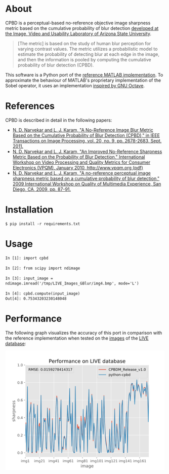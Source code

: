 # About
CPBD is a perceptual-based no-reference objective image sharpness metric based on the cumulative probability of blur detection [developed at the Image, Video and Usability Laboratory of Arizona State University](https://ivulab.asu.edu/Quality/CPBD).

> [The metric] is based on the study of human blur perception for varying contrast values.
> The metric utilizes a probabilistic model to estimate the probability of detecting blur at each edge in the image,
> and then the information is pooled by computing the cumulative probability of blur detection (CPBD).

This software is a Python port of the [reference MATLAB implementation](lina.faculty.asu.edu/Software/CPBDM/CPBDM_Release_v1.0.zip).
To approximate the behaviour of MATLAB's proprietary implementation of the Sobel operator, it uses an implementation [inspired by GNU Octave](https://sourceforge.net/p/octave/image/ci/default/tree/inst/edge.m#l196).

# References

CPBD is described in detail in the following papers:
 - [N. D. Narvekar and L. J. Karam, "A No-Reference Image Blur Metric Based on the Cumulative Probability of Blur Detection (CPBD)," in IEEE Transactions on Image Processing, vol. 20, no. 9, pp. 2678-2683, Sept. 2011.
](http://ieeexplore.ieee.org/abstract/document/5739529/)
 - [N. D. Narvekar and L. J. Karam, "An Improved No-Reference Sharpness Metric Based on the Probability of Blur Detection," International Workshop on Video Processing and Quality Metrics for Consumer Electronics (VPQM), January 2010, http://www.vpqm.org (pdf)](http://events.engineering.asu.edu/vpqm/vpqm10/Proceedings_VPQM2010/vpqm_p27.pdf)
 - [N. D. Narvekar and L. J. Karam, "A no-reference perceptual image sharpness metric based on a cumulative probability of blur detection," 2009 International Workshop on Quality of Multimedia Experience, San Diego, CA, 2009, pp. 87-91.](http://ieeexplore.ieee.org/abstract/document/5246972/)

# Installation
```
$ pip install -r requirements.txt
```

# Usage
```
In [1]: import cpbd

In [2]: from scipy import ndimage

In [3]: input_image = ndimage.imread('/tmp/LIVE_Images_GBlur/img4.bmp', mode='L')

In [4]: cpbd.compute(input_image)
Out[4]: 0.75343203230148048

```

# Performance

The following graph visualizes the accuracy of this port in comparison with the reference implementation when tested on the [images](http://lina.faculty.asu.edu/Software/CPBDM/LIVE_Images_GBlur.zip) of the [LIVE database](http://live.ece.utexas.edu/research/quality/subjective.htm):

![Performance on LIVE database](./tests/data/performance_LIVE.svg "Performance on LIVE database")

